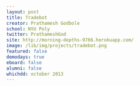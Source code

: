 ```yaml
---
layout: post
title: Tradebot
creator: Prathamesh Godbole
school: NYU Poly
twitter: PrathameshGod
site: http://morning-depths-9766.herokuapp.com/
image: /lib/img/projects/tradebot.png
featured: false
demodays: true
eboard: false
alumni: false
whichdd: october 2013
---
```

